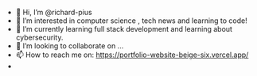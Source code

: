 - 👋 Hi, I’m @richard-pius
- 👀 I’m interested in computer science , tech news and learning to code!
- 🌱 I’m currently learning full stack development and learning about cybersecurity.
- 💞️ I’m looking to collaborate on ...
- 📫 How to reach me on: https://portfolio-website-beige-six.vercel.app/
- 

<!---
richard-pius/richard-pius is a ✨ special ✨ repository because its `README.md` (this file) appears on your GitHub profile.
You can click the Preview link to take a look at your changes.
--->

